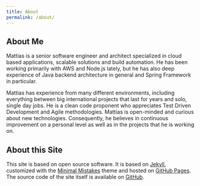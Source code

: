```yaml
---
title: About
permalink: /about/
---
```


## About Me

Mattias is a senior software engineer and architect specialized in cloud based applications, scalable solutions and build automation. He has been working primarily with AWS and Node.js lately, but he has also deep experience of Java backend architecture in general and Spring Framework in particular.

Mattias has experience from many different environments, including everything between big international projects that last for years and solo, single day jobs. He is a clean code proponent who appreciates Test Driven Development and Agile methodologies. Mattias is open-minded and curious about new technologies. Consequently, he believes in continuous improvement on a personal level as well as in the projects that he is working on.

<!--
Mattias occasionally speaks at conferences and other public events, see the [Talks]() page.
-->

## About this Site

This site is based on open source software. It is based on [Jekyll](https://jekyllrb.com/), customized with the [Minimal Mistakes](https://mmistakes.github.io/minimal-mistakes/) theme and hosted on [GitHub Pages](https://pages.github.com). The source code of the site itself is available on [GitHub](https://github.com/matsev/matsev.github.io).
